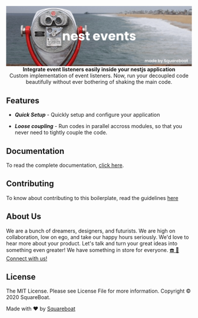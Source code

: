 <img src="./cover.png" align="center">

<br />

<div align="center"><strong>Integrate event listeners easily inside your nestjs application</strong></div>

<div align="center">Custom implementation of event listeners. Now, run your decoupled code beautifully without ever bothering of shaking the main code.</div>

## Features

- *__Quick Setup__* - Quickly setup and configure your application

- *__Loose coupling__* - Run codes in parallel accross modules, so that you never need to tightly couple the code.

## Documentation

To read the complete documentation, [click here](https://opensource.squareboat.com/nest-events/).

## Contributing
To know about contributing to this boilerplate, read the guidelines [here](./CONTRIBUTING.MD)


## About Us

We are a bunch of dreamers, designers, and futurists. We are high on collaboration, low on ego, and take our happy hours seriously. We'd love to hear more about your product. Let's talk and turn your great ideas into something even greater! We have something in store for everyone. [☎️ 📧 Connect with us!](https://squareboat.com/contact)

## License

The MIT License. Please see License File for more information. Copyright © 2020 SquareBoat.

Made with ❤️ by [Squareboat](https://squareboat.com)
